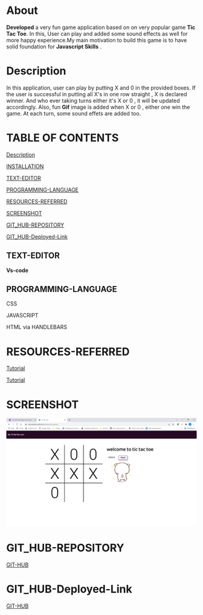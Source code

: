 # About

**Developed** a very fun game application based on on very popular
game **Tic Tac Toe**.
In this, User can play and added some sound effects as well for more happy experience.My main motivation to build this game is to have solid foundation for **Javascript Skills** .

# Description
In this application, user can play by putting X and 0 in the
provided boxes. If the user is successful in putting all X's in one row straight , X is declared winner. And who ever taking turns either it's X or 0 , it will be updated accordingly. 
Also, fun **Gif** image is added when X or 0 , either one 
win the game. At each turn, some sound effets are added too.


# TABLE OF CONTENTS
[ Description](#Description)

[INSTALLATION](#INSTALLATION)

[TEXT-EDITOR](#TEXT-EDITOR)

[PROGRAMMING-LANGUAGE](#PROGRAMMING-LANGUAGE)

[RESOURCES-REFERRED](#RESOURCES-REFERRED)

[SCREENSHOT](#SCREENSHOT)

[GIT_HUB-REPOSITORY](#GIT_HUB-REPOSITORY)

[GIT_HUB-Deployed-Link](#GIT_HUB-Deployed-Link)





## TEXT-EDITOR
**Vs-code**

## PROGRAMMING-LANGUAGE

CSS

JAVASCRIPT

HTML via HANDLEBARS


# RESOURCES-REFERRED
[Tutorial](https://www.youtube.com/watch?v=B3pmT7Cpi24&t=303s)

[Tutorial](https://www.youtube.com/watch?v=sSLGP-_2gOI)





# SCREENSHOT
![SCREENSHOT](tictactoe.png)

# GIT_HUB-REPOSITORY
[GIT-HUB](https://github.com/nehreetkaur/Javascript-game)

# GIT_HUB-Deployed-Link
[GIT-HUB](https://nehreetkaur.github.io/Javascript-game/)
